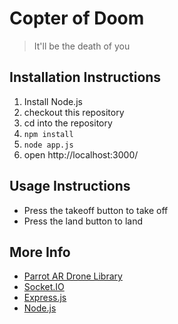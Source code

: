 Copter of Doom
==============

> It'll be the death of you

Installation Instructions
-------------------------

1. Install Node.js
2. checkout this repository
3. cd into the repository
4. `npm install`
5. `node app.js`
6. open http://localhost:3000/

Usage Instructions
------------------

- Press the takeoff button to take off
- Press the land button to land

More Info
---------

- [Parrot AR Drone Library](https://github.com/felixge/node-ar-drone)
- [Socket.IO](http://socket.io/)
- [Express.js](http://expressjs.com)
- [Node.js](http://nodejs.org)
